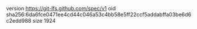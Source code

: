 version https://git-lfs.github.com/spec/v1
oid sha256:6da6fce0471ee4cd44c046a53c4bb58e5ff22ccf5addabffa03be6d6c2edd988
size 1924
